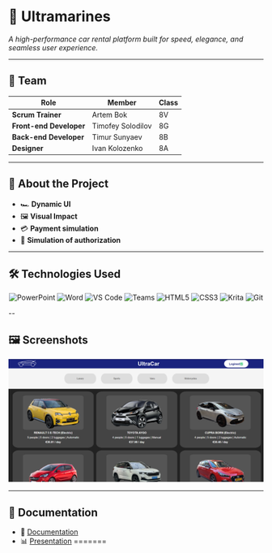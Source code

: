 # 🚀 **Ultramarines**  
*A high-performance car rental platform built for speed, elegance, and seamless user experience.*  

---

## 👥 **Team**  
| Role                   | Member            | Class |
|------------------------|-------------------|-------|
| **Scrum Trainer**      | Artem Bok         |   8V  |
| **Front-end Developer**| Timofey Solodilov |   8G  |
| **Back-end Developer** | Timur Sunyaev     |   8B  |
| **Designer**           | Ivan Kolozenko    |   8A  |

---

## 📌 **About the Project**  
- 🏎️ **Dynamic UI**
- 🖼️ **Visual Impact**
- 💳 **Payment simulation**
- 👥 **Simulation of authorization**

---

## 🛠️ **Technologies Used**
<p align="center">
  <img src="https://img.icons8.com/fluency/48/000000/microsoft-powerpoint-2019.png" alt="PowerPoint" title="PowerPoint" width="48" height="48">
  <img src="https://img.icons8.com/fluency/48/000000/microsoft-word-2019.png" alt="Word" title="Word" width="48" height="48">
  <img src="https://img.icons8.com/fluency/48/000000/visual-studio-code-2019.png" alt="VS Code" title="VS Code" width="48" height="48">
  <img src="https://img.icons8.com/fluency/48/000000/microsoft-teams-2019.png" alt="Teams" title="Teams" width="48" height="48">
  <img src="https://img.icons8.com/color/48/000000/html-5--v1.png" alt="HTML5" title="HTML5" width="48" height="48">
  <img src="https://img.icons8.com/color/48/000000/css3.png" alt="CSS3" title="CSS3" width="48" height="48">
  <img src="https://upload.wikimedia.org/wikipedia/commons/thumb/7/73/Calligrakrita-base.svg/330px-Calligrakrita-base.svg.png" alt="Krita" title="Krita" width="48" height="48">
  <img src="https://img.icons8.com/color/48/000000/git.png" alt="Git" title="Git" width="48" height="48">
</p>

--

## 🖼️ **Screenshots**  
![Homepage](media/readmeMedia/screenshot1.png)  

---

## 📂 **Documentation**  
- 📄 [Documentation](docs/documentation.docx)  
- 📊 [Presentation](documentation/presentation.pptx)
=======
